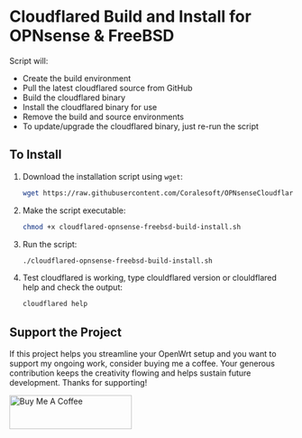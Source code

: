 # Cloudflared Build and Install for OPNsense & FreeBSD

Script will:<br>
- Create the build environment<br>
- Pull the latest cloudflared source from GitHub<br>
- Build the cloudflared binary<br>
- Install the cloudflared binary for use<br>
- Remove the build and source environments<br>
- To update/upgrade the cloudflared binary, just re-run the script

## To Install

1. Download the installation script using `wget`:
    ```bash
    wget https://raw.githubusercontent.com/Coralesoft/OPNsenseCloudflared/main/cloudflared-opnsense-freebsd-build-install.sh
    ```

2. Make the script executable:
    ```bash
    chmod +x cloudflared-opnsense-freebsd-build-install.sh
    ```

3. Run the script:
    ```bash
    ./cloudflared-opnsense-freebsd-build-install.sh
    ```

4. Test cloudflared is working, type clouldflared version or clouldflared help and check the output:
    ```bash
    cloudflared help
    ```

## Support the Project

If this project helps you streamline your OpenWrt setup and you want to support my ongoing work, consider buying me a coffee. Your generous contribution keeps the creativity flowing and helps sustain future development. Thanks for supporting!

<a href="https://www.buymeacoffee.com/r6zt79njh5m" target="_blank"> <img src="https://cdn.buymeacoffee.com/buttons/v2/default-yellow.png" alt="Buy Me A Coffee" style="height: 60px !important;width: 217px !important;" > </a>
